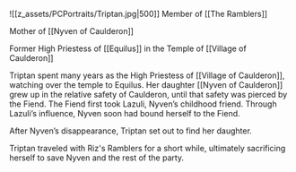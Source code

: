![[z_assets/PCPortraits/Triptan.jpg|500]]
Member of [[The Ramblers]]

Mother of [[Nyven of Caulderon]]

Former High Priestess of [[Equilus]] in the Temple of [[Village of Caulderon]]

Triptan spent many years as the High Priestess of [[Village of Caulderon]], watching over the temple to Equilus. Her daughter [[Nyven of Caulderon]]  grew up in the relative safety of Caulderon, until that safety was pierced by the Fiend. The Fiend first took Lazuli, Nyven’s childhood friend. Through Lazuli’s influence, Nyven soon had bound herself to the Fiend.   

After Nyven’s disappearance, Triptan set out to find her daughter.

Triptan traveled with Riz's Ramblers for a short while, ultimately sacrificing herself to save Nyven and the rest of the party.


